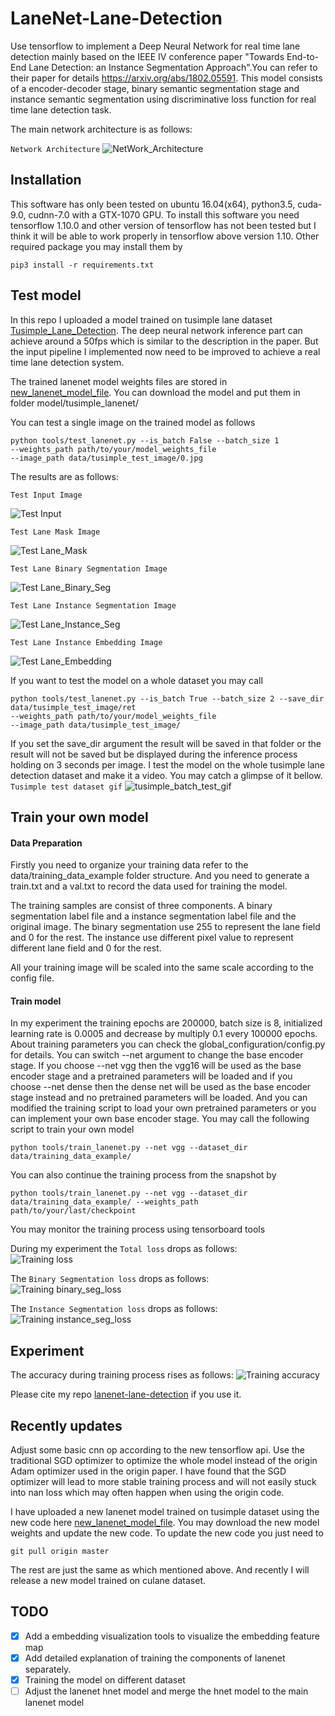 # LaneNet-Lane-Detection
Use tensorflow to implement a Deep Neural Network for real time lane detection mainly based on the IEEE IV conference 
paper "Towards End-to-End Lane Detection: an Instance Segmentation Approach".You can refer to their paper for details 
https://arxiv.org/abs/1802.05591. This model consists of a encoder-decoder stage, binary semantic segmentation stage 
and instance semantic segmentation using discriminative loss function for real time lane detection task.

The main network architecture is as follows:

`Network Architecture`
![NetWork_Architecture](/data/source_image/network_architecture.png)

## Installation
This software has only been tested on ubuntu 16.04(x64), python3.5, cuda-9.0, cudnn-7.0 with a GTX-1070 GPU. 
To install this software you need tensorflow 1.10.0 and other version of tensorflow has not been tested but I think 
it will be able to work properly in tensorflow above version 1.10. Other required package you may install them by

```
pip3 install -r requirements.txt
```

## Test model
In this repo I uploaded a model trained on tusimple lane dataset [Tusimple_Lane_Detection](http://benchmark.tusimple.ai/#/).
The deep neural network inference part can achieve around a 50fps which is similar to the description in the paper. But
the input pipeline I implemented now need to be improved to achieve a real time lane detection system.

The trained lanenet model weights files are stored in 
[new_lanenet_model_file](https://www.dropbox.com/sh/tnsf0lw6psszvy4/AAA81r53jpUI3wLsRW6TiPCya?dl=0). You can 
download the model and put them in folder model/tusimple_lanenet/

You can test a single image on the trained model as follows

```
python tools/test_lanenet.py --is_batch False --batch_size 1 
--weights_path path/to/your/model_weights_file 
--image_path data/tusimple_test_image/0.jpg
```
The results are as follows:

`Test Input Image`

![Test Input](/data/tusimple_test_image/0.jpg)

`Test Lane Mask Image`

![Test Lane_Mask](/data/source_image/lanenet_mask_result.png)

`Test Lane Binary Segmentation Image`

![Test Lane_Binary_Seg](/data/source_image/lanenet_binary_seg.png)

`Test Lane Instance Segmentation Image`

![Test Lane_Instance_Seg](/data/source_image/lanenet_instance_seg.png)

`Test Lane Instance Embedding Image`

![Test Lane_Embedding](/data/source_image/lanenet_embedding.png)

If you want to test the model on a whole dataset you may call
```
python tools/test_lanenet.py --is_batch True --batch_size 2 --save_dir data/tusimple_test_image/ret 
--weights_path path/to/your/model_weights_file 
--image_path data/tusimple_test_image/
```
If you set the save_dir argument the result will be saved in that folder or the result will not be saved but be 
displayed during the inference process holding on 3 seconds per image. I test the model on the whole tusimple lane 
detection dataset and make it a video. You may catch a glimpse of it bellow.
`Tusimple test dataset gif`
![tusimple_batch_test_gif](/data/source_image/lanenet_batch_test.gif)

## Train your own model
#### Data Preparation
Firstly you need to organize your training data refer to the data/training_data_example folder structure. And you need 
to generate a train.txt and a val.txt to record the data used for training the model. 

The training samples are consist of three components. A binary segmentation label file and a instance segmentation label
file and the original image. The binary segmentation use 255 to represent the lane field and 0 for the rest. The 
instance use different pixel value to represent different lane field and 0 for the rest.

All your training image will be scaled into the same scale according to the config file.

#### Train model
In my experiment the training epochs are 200000, batch size is 8, initialized learning rate is 0.0005 and decrease by 
multiply 0.1 every 100000 epochs. About training parameters you can check the global_configuration/config.py for details. 
You can switch --net argument to change the base encoder stage. If you choose --net vgg then the vgg16 will be used as 
the base encoder stage and a pretrained parameters will be loaded and if you choose --net dense then the dense net will 
be used as the base encoder stage instead and no pretrained parameters will be loaded. And you can modified the training 
script to load your own pretrained parameters or you can implement your own base encoder stage. 
You may call the following script to train your own model

```
python tools/train_lanenet.py --net vgg --dataset_dir data/training_data_example/
```
You can also continue the training process from the snapshot by
```
python tools/train_lanenet.py --net vgg --dataset_dir data/training_data_example/ --weights_path path/to/your/last/checkpoint
```

You may monitor the training process using tensorboard tools

During my experiment the `Total loss` drops as follows:  
![Training loss](/data/source_image/total_loss.png)

The `Binary Segmentation loss` drops as follows:  
![Training binary_seg_loss](/data/source_image/binary_seg_loss.png)

The `Instance Segmentation loss` drops as follows:  
![Training instance_seg_loss](/data/source_image/instance_seg_loss.png)

## Experiment
The accuracy during training process rises as follows: 
![Training accuracy](/data/source_image/accuracy.png)

Please cite my repo [lanenet-lane-detection](https://github.com/MaybeShewill-CV/lanenet-lane-detection) if you use it.

## Recently updates
Adjust some basic cnn op according to the new tensorflow api. Use the 
traditional SGD optimizer to optimize the whole model instead of the
origin Adam optimizer used in the origin paper. I have found that the
SGD optimizer will lead to more stable training process and will not 
easily stuck into nan loss which may often happen when using the origin
code.

I have uploaded a new lanenet model trained on tusimple dataset using the
new code here [new_lanenet_model_file](https://www.dropbox.com/sh/tnsf0lw6psszvy4/AAA81r53jpUI3wLsRW6TiPCya?dl=0).
You may download the new model weights and update the new code. To update
the new code you just need to

```
git pull origin master
```
The rest are just the same as which mentioned above. And recently I will 
release a new model trained on culane dataset.

## TODO
- [x] Add a embedding visualization tools to visualize the embedding feature map
- [x] Add detailed explanation of training the components of lanenet separately.
- [x] Training the model on different dataset
- [ ] Adjust the lanenet hnet model and merge the hnet model to the main lanenet model
